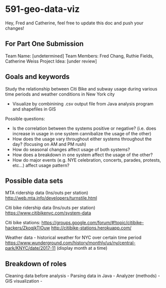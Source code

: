# 591-geo-data-viz

Hey, Fred and Catherine, feel free to update this doc and push your changes!

## For Part One Submission
Team Name: [undetermined]
Team Members: Fred Chang, Ruthie Fields, Catherine Weiss
Project Idea: [under review]

## Goals and keywords
Study the relationship between Citi Bike and subway usage during various time periods and weather conditions in New York city

- Visualize by combinining .csv output file from Java analysis program and shapefiles in GIS

Possible questions:
- Is the correlation between the systems positive or negative? (i.e. does increase in usage in one system cannibalize the usage of the other)
- How does the usage vary throughout either systems throughout the day? (focusing on AM and PM rush)
- How do seasonal changes affect usage of both systems?
- How does a breakdown in one system affect the usage of the other?
- How do major events (e.g. NYE celebration, concerts, parades, protests, etc...) affect usage pattern?


## Possible data sets
MTA ridership data (Ins/outs per station)
http://web.mta.info/developers/turnstile.html

Citi bike ridership data (Ins/outs per station)
https://www.citibikenyc.com/system-data

Citi bike stations:
 https://groups.google.com/forum/#!topic/citibike-hackers/ZkoqjkTIOuw
http://citibike-stations.herokuapp.com/

Weather data - historical weather for NYC over certain time period
https://www.wunderground.com/history/monthly/us/ny/central-park/KNYC/date/2017-11
(display month at a time)

## Breakdown of roles
Cleaning data before analysis - 
Parsing data in Java -
Analyzer (methods) - 
GIS visualization - 


